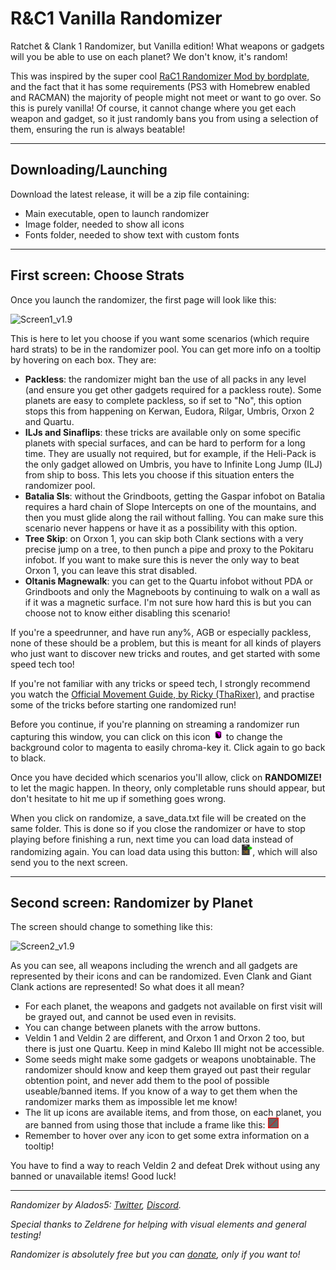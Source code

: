 # R&C1 Vanilla Randomizer
Ratchet & Clank 1 Randomizer, but Vanilla edition!
What weapons or gadgets will you be able to use on each planet? We don't know, it's random!

This was inspired by the super cool [RaC1 Randomizer Mod by bordplate](https://github.com/bordplate/rac1-randomizer), and the fact that it has some requirements (PS3 with Homebrew enabled and RACMAN) the majority of people might not meet or want to go over. So this is purely vanilla! Of course, it cannot change where you get each weapon and gadget, so it just randomly bans you from using a selection of them, ensuring the run is always beatable!

---

## Downloading/Launching
Download the latest release, it will be a zip file containing:
- Main executable, open to launch randomizer
- Image folder, needed to show all icons
- Fonts folder, needed to show text with custom fonts

---

## First screen: Choose Strats
Once you launch the randomizer, the first page will look like this:

![Screen1_v1.9](https://i.imgur.com/JPW84Z0.png)

This is here to let you choose if you want some scenarios (which require hard strats) to be in the randomizer pool. You can get more info on a tooltip by hovering on each box. They are:
- **Packless**: the randomizer might ban the use of all packs in any level (and ensure you get other gadgets required for a packless route). Some planets are easy to complete packless, so if set to "No", this option stops this from happening on Kerwan, Eudora, Rilgar, Umbris, Orxon 2 and Quartu.
- **ILJs and Sinaflips**: these tricks are available only on some specific planets with special surfaces, and can be hard to perform for a long time. They are usually not required, but for example, if the Heli-Pack is the only gadget allowed on Umbris, you have to Infinite Long Jump (ILJ) from ship to boss. This lets you choose if this situation enters the randomizer pool.
- **Batalia SIs**: without the Grindboots, getting the Gaspar infobot on Batalia requires a hard chain of Slope Intercepts on one of the mountains, and then you must glide along the rail without falling. You can make sure this scenario never happens or have it as a possibility with this option.
- **Tree Skip**: on Orxon 1, you can skip both Clank sections with a very precise jump on a tree, to then punch a pipe and proxy to the Pokitaru infobot. If you want to make sure this is never the only way to beat Orxon 1, you can leave this strat disabled.
- **Oltanis Magnewalk**: you can get to the Quartu infobot without PDA or Grindboots and only the Magneboots by continuing to walk on a wall as if it was a magnetic surface. I'm not sure how hard this is but you can choose not to know either disabling this scenario!

If you're a speedrunner, and have run any%, AGB or especially packless, none of these should be a problem, but this is meant for all kinds of players who just want to discover new tricks and routes, and get started with some speed tech too!

If you're not familiar with any tricks or speed tech, I strongly recommend you watch the [Official Movement Guide, by Ricky (ThaRixer)](https://www.youtube.com/watch?v=V8TG2sCofwM), and practise some of the tricks before starting one randomized run!

Before you continue, if you're planning on streaming a randomizer run capturing this window, you can click on this icon <img src="/images/Paint.png" height="17"> to change the background color to magenta to easily chroma-key it. Click again to go back to black.

Once you have decided which scenarios you'll allow, click on **RANDOMIZE!** to let the magic happen. In theory, only completable runs should appear, but don't hesitate to hit me up if something goes wrong.

When you click on randomize, a save_data.txt file will be created on the same folder. This is done so if you close the randomizer or have to stop playing before finishing a run, next time you can load data instead of randomizing again. You can load data using this button: <img src="/images/mem_card.png" height="17">, which will also send you to the next screen.

---

## Second screen: Randomizer by Planet

The screen should change to something like this:

![Screen2_v1.9](https://i.imgur.com/0xjTWoG.png)

As you can see, all weapons including the wrench and all gadgets are represented by their icons and can be randomized. Even Clank and Giant Clank actions are represented! So what does it all mean?
- For each planet, the weapons and gadgets not available on first visit will be grayed out, and cannot be used even in revisits.
- You can change between planets with the arrow buttons.
- Veldin 1 and Veldin 2 are different, and Orxon 1 and Orxon 2 too, but there is just one Quartu. Keep in mind Kalebo III might not be accessible.
- Some seeds might make some gadgets or weapons unobtainable. The randomizer should know and keep them grayed out past their regular obtention point, and never add them to the pool of possible useable/banned items. If you know of a way to get them when the randomizer marks them as impossible let me know!
- The lit up icons are available items, and from those, on each planet, you are banned from using those that include a frame like this: <img src="/images/banned.png" height="17">
- Remember to hover over any icon to get some extra information on a tooltip!

You have to find a way to reach Veldin 2 and defeat Drek without using any banned or unavailable items! Good luck!

---
_Randomizer by Alados5: [Twitter](https://twitter.com/adriaalados5), [Discord](https://discord.gg/MnEHvz8)._

_Special thanks to Zeldrene for helping with visual elements and general testing!_

_Randomizer is absolutely free but you can [donate](https://www.paypal.com/paypalme/Alados5), only if you want to!_
